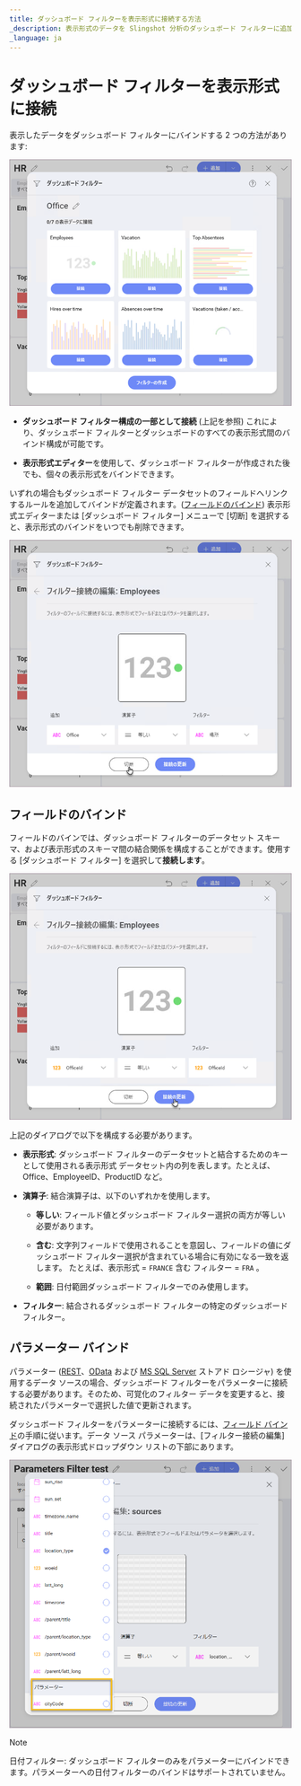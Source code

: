 ```yaml
---
title: ダッシュボード フィルターを表示形式に接続する方法
_description: 表示形式のデータを Slingshot 分析のダッシュボード フィルターに追加する方法を説明します。
_language: ja
---
```


# ダッシュボード フィルターを表示形式に接続

表示したデータをダッシュボード フィルターにバインドする 2 つの方法があります:

<img src="images/dashboard-filters-menu.png" alt="dashboard filters menu" class="responsive-img"/>

  - **ダッシュボード フィルター構成の一部として接続** (上記を参照)
    これにより、ダッシュボード フィルターとダッシュボードのすべての表示形式間のバインド構成が可能です。

  - **表示形式エディター**を使用して、ダッシュボード フィルターが作成された後でも、個々の表示形式をバインドできます。

いずれの場合もダッシュボード フィルター データセットのフィールドへリンクするルールを追加してバインドが定義されます。([フィールドのバインド](#field-binding))
表示形式エディターまたは [ダッシュボード フィルター] メニューで [切断] を選択すると、表示形式のバインドをいつでも削除できます。

<img src="images/disconnecting-dashboard-filter.png" alt="disconnecting dashboard filters from a visualization" class="responsive-img"/>

<a name='field-binding'></a>
## フィールドのバインド

フィールドのバインでは、ダッシュボード フィルターのデータセット スキーマ、および表示形式のスキーマ間の結合関係を構成することができます。使用する [ダッシュボード フィルター] を選択して**接続します**。

<img src="images/pivot-editor-view-field-binding.png" alt="field binding menu" class="responsive-img"/>

上記のダイアログで以下を構成する必要があります。

  - **表示形式**: ダッシュボード フィルターのデータセットと結合するためのキーとして使用される表示形式 データセット内の列を表します。たとえば、Office、EmployeeID、ProductID など。

  - **演算子**: 結合演算子は、以下のいずれかを使用します。

      - **等しい**: フィールド値とダッシュボード フィルター選択の両方が等しい必要があります。

      - **含む**: 文字列フィールドで使用されることを意図し、フィールドの値にダッシュボード フィルター選択が含まれている場合に有効になる一致を返します。
たとえば、表示形式 = `FRANCE` 含む フィルター = `FRA` 。

      - **範囲**: 日付範囲ダッシュボード フィルターでのみ使用します。

  - **フィルター**: 結合されるダッシュボード フィルターの特定のダッシュボード フィルター。

## パラメーター バインド

パラメーター ([REST](~/jp/datasources/supported-data-sources/rest-api.html)、[OData](~/jp/datasources/supported-data-sources/odata-feed.html) および [MS SQL Server](~/jp/datasources/supported-data-sources/microsoft-sql-server.html) ストアド ロシージャ) を使用するデータ ソースの場合、ダッシュボード フィルターをパラメーターに接続する必要があります。そのため、可覚化のフィルター データを変更すると、接続されたパラメーターで選択した値で更新されます。

ダッシュボード フィルターをパラメーターに接続するには、[フィールド バインド](#フィールドのバインド)の手順に従います。データ ソース パラメーターは、[フィルター接続の編集] ダイアログの表示形式ドロップダウン リストの下部にあります。

<img src="images/parameters-binding_All.png" alt="parameters binding list" class="responsive-img"/>


>[!NOTE]
>日付フィルター: ダッシュボード フィルターのみをパラメーターにバインドできます。パラメーターへの日付フィルターのバインドはサポートされていません。
